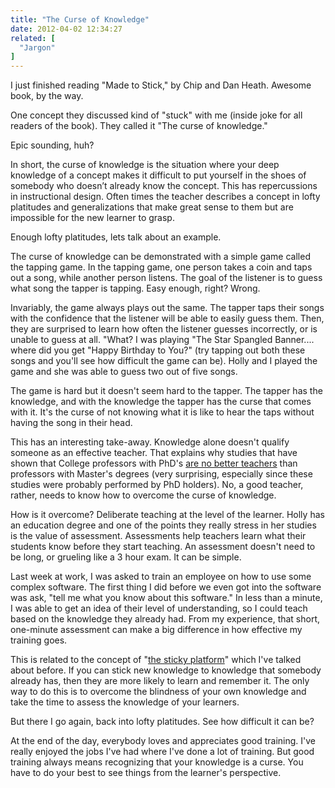 ```yaml
---
title: "The Curse of Knowledge"
date: 2012-04-02 12:34:27
related: [
  "Jargon"
]
---
```


I just finished reading "Made to Stick," by Chip and Dan Heath. Awesome book, by the way.

One concept they discussed kind of "stuck" with me (inside joke for all readers of the book). They called it "The curse of knowledge."

Epic sounding, huh?

In short, the curse of knowledge is the situation where your deep knowledge of a concept makes it difficult to put yourself in the shoes of somebody who doesn’t already know the concept. This has repercussions in instructional design. Often times the teacher describes a concept in lofty platitudes and generalizations that make great sense to them but are impossible for the new learner to grasp.

Enough lofty platitudes, lets talk about an example.

The curse of knowledge can be demonstrated with a simple game called the tapping game. In the tapping game, one person takes a coin and taps out a song, while another person listens. The goal of the listener is to guess what song the tapper is tapping. Easy enough, right? Wrong.

Invariably, the game always plays out the same. The tapper taps their songs with the confidence that the listener will be able to easily guess them. Then, they are surprised to learn how often the listener guesses incorrectly, or is unable to guess at all. "What? I was playing "The Star Spangled Banner.... where did you get "Happy Birthday to You?" (try tapping out both these songs and you'll see how difficult the game can be). Holly and I played the game and she was able to guess two out of five songs.

The game is hard but it doesn't seem hard to the tapper. The tapper has the knowledge, and with the knowledge the tapper has the curse that comes with it. It's the curse of not knowing what it is like to hear the taps without having the song in their head.

This has an interesting take-away. Knowledge alone doesn't qualify someone as an effective teacher. That explains why studies that have shown that College professors with PhD's <a href="http://aas.org/career/community_colleges_hire_PhDs"  title="Admittedly not a primary source...">are no better teachers</a> than professors with Master's degrees (very surprising, especially since these studies were probably performed by PhD holders). No, a good teacher, rather, needs to know how to overcome the curse of knowledge.

How is it overcome? Deliberate teaching at the level of the learner. Holly has an education degree and one of the points they really stress in her studies is the value of assessment. Assessments help teachers learn what their students know before they start teaching. An assessment doesn't need to be long, or grueling like a 3 hour exam. It can be simple.

Last week at work, I was asked to train an employee on how to use some complex software. The first thing I did before we even got into the software was ask, "tell me what you know about this software." In less than a minute, I was able to get an idea of their level of understanding, so I could teach based on the knowledge they already had. From my experience, that short, one-minute assessment can make a big difference in how effective my training goes.

This is related to the concept of "[the sticky platform][1]" which I've talked about before. If you can stick new knowledge to knowledge that somebody already has, then they are more likely to learn and remember it. The only way to do this is to overcome the blindness of your own knowledge and take the time to assess the knowledge of your learners.

 [1]: http://bryanbraun.com/2011/06/06/the-new-york-times-and-the-sticky-platform "The New York Times and the Sticky Platform"

But there I go again, back into lofty platitudes. See how difficult it can be?

At the end of the day, everybody loves and appreciates good training. I've really enjoyed the jobs I've had where I've done a lot of training. But good training always means recognizing that your knowledge is a curse. You have to do your best to see things from the learner's perspective.

